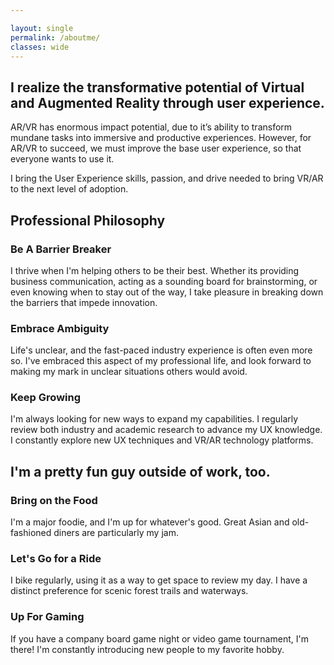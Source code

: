 ```yaml
---

layout: single
permalink: /aboutme/
classes: wide
---
```

## I realize the transformative potential of Virtual and Augmented Reality through user experience.

AR/VR has enormous impact potential, due to it’s ability to transform mundane tasks into immersive and productive experiences. However, for AR/VR to succeed, we must improve the base user experience, so that everyone wants to use it.

I bring the User Experience skills, passion, and drive needed to bring VR/AR to the next level of adoption.

## Professional Philosophy

### Be A Barrier Breaker

I thrive when I'm helping others to be their best. Whether its providing business communication, acting as a sounding board for brainstorming, or even knowing when to stay out of the way, I take pleasure in breaking down the barriers that impede innovation.

### Embrace Ambiguity
Life's unclear, and the fast-paced industry experience is often even more so. I've embraced this aspect of my professional life, and look forward to making my mark in unclear situations others would avoid.

### Keep Growing
I'm always looking for new ways to expand my capabilities. I regularly review both industry and academic research to advance my UX knowledge. I constantly explore new UX techniques and VR/AR technology platforms.

## I'm a pretty fun guy outside of work, too.

### Bring on the Food
I'm a major foodie, and I'm up for whatever's good. Great Asian and old-fashioned diners are particularly my jam.

### Let's Go for a Ride
I bike regularly, using it as a way to get space to review my day. I have a distinct preference for scenic forest trails and waterways.

### Up For Gaming
If you have a company board game night or video game tournament, I'm there! I'm constantly introducing new people to my favorite hobby.
